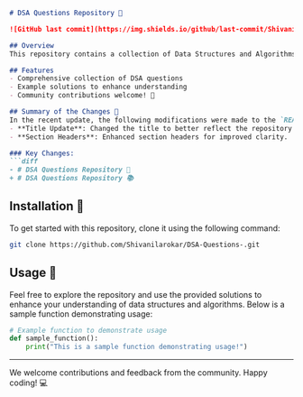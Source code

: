 ```markdown
# DSA Questions Repository 🚀

![GitHub last commit](https://img.shields.io/github/last-commit/Shivanilarokar/DSA-Questions-) ![GitHub issues](https://img.shields.io/github/issues/Shivanilarokar/DSA-Questions-) ![GitHub repo size](https://img.shields.io/github/repo-size/Shivanilarokar/DSA-Questions-)

## Overview
This repository contains a collection of Data Structures and Algorithms (DSA) questions designed to help you improve your coding skills and understanding of fundamental concepts.

## Features
- Comprehensive collection of DSA questions
- Example solutions to enhance understanding
- Community contributions welcome! 🤝

## Summary of the Changes 📝
In the recent update, the following modifications were made to the `README.md` file:
- **Title Update**: Changed the title to better reflect the repository's purpose.
- **Section Headers**: Enhanced section headers for improved clarity.

### Key Changes:
```diff
- # DSA Questions Repository 🚀
+ # DSA Questions Repository 📚
```

## Installation 🚧
To get started with this repository, clone it using the following command:
```bash
git clone https://github.com/Shivanilarokar/DSA-Questions-.git
```

## Usage 📖
Feel free to explore the repository and use the provided solutions to enhance your understanding of data structures and algorithms. Below is a sample function demonstrating usage:
```python
# Example function to demonstrate usage
def sample_function():
    print("This is a sample function demonstrating usage!")
```

---

We welcome contributions and feedback from the community. Happy coding! 💻
```
